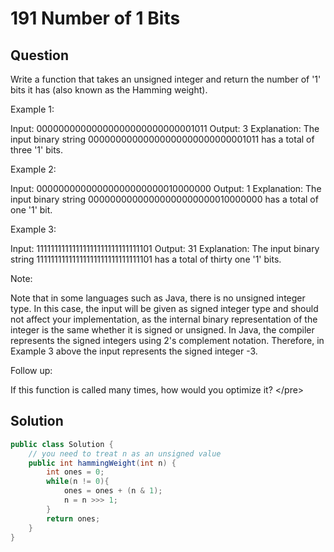 # 191 Number of 1 Bits

## Question

 Write a function that takes an unsigned integer and return the number of '1' bits it has \(also known as the Hamming weight\).

Example 1:

Input: 00000000000000000000000000001011 Output: 3 Explanation: The input binary string 00000000000000000000000000001011 has a total of three '1' bits.

Example 2:

Input: 00000000000000000000000010000000 Output: 1 Explanation: The input binary string 00000000000000000000000010000000 has a total of one '1' bit.

Example 3:

Input: 11111111111111111111111111111101 Output: 31 Explanation: The input binary string 11111111111111111111111111111101 has a total of thirty one '1' bits.

Note:

Note that in some languages such as Java, there is no unsigned integer type. In this case, the input will be given as signed integer type and should not affect your implementation, as the internal binary representation of the integer is the same whether it is signed or unsigned. In Java, the compiler represents the signed integers using 2's complement notation. Therefore, in Example 3 above the input represents the signed integer -3.

Follow up:

If this function is called many times, how would you optimize it? &lt;/pre&gt;

## Solution

```java
public class Solution {
    // you need to treat n as an unsigned value
    public int hammingWeight(int n) {
        int ones = 0;
        while(n != 0){
            ones = ones + (n & 1);
            n = n >>> 1;
        }
        return ones;
    }
}
```

